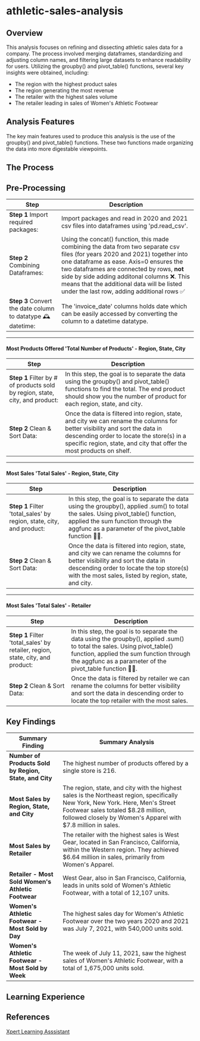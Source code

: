 # athletic-sales-analysis

## Overview

This analysis focuses on refining and dissecting athletic sales data for a company. The process involved merging dataframes, standardizing and adjusting column names, and filtering large datasets to enhance readability for users. Utilizing the groupby() and pivot_table() functions, several key insights were obtained, including:

- The region with the highest product sales
- The region generating the most revenue
- The retailer with the highest sales volume
- The retailer leading in sales of Women's Athletic Footwear

## Analysis Features

The key main features used to produce this analysis is the use of the groupby() and pivot_table() functions. These two functions made organizing the data into more digestable viewpoints.

## The Process

## Pre-Processing

| Step           | Description         |
| ----------------- | ---------------- |
| **Step 1** Import required packages:   | Import packages and read in 2020 and 2021 csv files into dataframes using 'pd.read_csv'.     |
| **Step 2** Combining Dataframes:      | Using the concat() function, this made combining the data from two separate csv files (for years 2020 and 2021) together into one dataframe as ease. Axis=0 ensures the two dataframes are connected by rows, **not**  side by side adding additonal columns ❌. This means that the additional data will be listed under the last row, adding additional rows ✅ |
| **Step 3** Convert the date column to datatype 🕰️ datetime: | The 'invoice_date' columns holds date which can be easily accessed by converting the column to a datetime datatype.    |
---
#### Most Products Offered 'Total Number of Products' - Region, State, City
| Step           | Description         |
| ----------------- | ---------------- |
| **Step 1** Filter by # of products sold by region, state, city, and product: | In this step, the goal is to separate the data using the groupby() and pivot_table() functions to find the total. The end product should show you the number of product for each region, state, and city. |
| **Step 2** Clean & Sort Data: | Once the data is filtered into region, state, and city we can rename the columns for better visibility and sort the data in descending order to locate the store(s) in a specific region, state, and city that offer the most products on shelf. |
---
#### Most Sales 'Total Sales' - Region, State, City

| Step                      | Description   |
| -------------------- | ---------- |
| **Step 1** Filter 'total_sales' by region, state, city, and product: | In this step, the goal is to separate the data using the groupby(), applied .sum() to total the sales. Using pivot_table() function, applied the sum function through the aggfunc as a parameter of the pivot_table function 🥵😅. |
| **Step 2** Clean & Sort Data:                           | Once the data is filtered into region, state, and city we can rename the columns for better visibility and sort the data in descending order to locate the top store(s) with the most sales, listed by region, state, and city.  |
---
#### Most Sales 'Total Sales' - Retailer

| Step                      | Description   |
| -------------------- | ---------- |
| **Step 1** Filter 'total_sales' by retailer, region, state, city, and product:   | In this step, the goal is to separate the data using the groupby(), applied .sum() to total the sales. Using pivot_table() function, applied the sum function through the aggfunc as a parameter of the pivot_table function 🥵😅. |
| **Step 2** Clean & Sort Data:                           | Once the data is filtered by retailer we can rename the columns for better visibility and sort the data in descending order to locate the top retailer with the most sales. |

## Key Findings

| **Summary Finding**                | **Summary Analysis**     |
| ------------------------------ | -------- |
| **Number of Products Sold by Region, State, and City** | The highest number of products offered by a single store is 216.| 
| **Most Sales by Region, State, and City**              | The region, state, and city with the highest sales is the Northeast region, specifically New York, New York. Here, Men's Street Footwear sales totaled $8.28 million, followed closely by Women's Apparel with $7.8 million in sales.| 
 |**Most Sales by Retailer**  | The retailer with the highest sales is West Gear, located in San Francisco, California, within the Western region. They achieved $6.64 million in sales, primarily from Women's Apparel.|      
 |**Retailer - Most Sold Women's Athletic Footwear**    | West Gear, also in San Francisco, California, leads in units sold of Women's Athletic Footwear, with a total of 12,107 units. |  
 |**Women's Athletic Footwear - Most Sold by Day**    | The highest sales day for Women's Athletic Footwear over the two years 2020 and 2021 was July 7, 2021, with 540,000 units sold.|
 |**Women's Athletic Footwear - Most Sold by Week**   | The week of July 11, 2021, saw the highest sales of Women's Athletic Footwear, with a total of 1,675,000 units sold. |                                        

## Learning Experience

## References

[Xpert Learning Asssistant](https://bootcampspot.instructure.com/courses/6028/external_tools/313)
